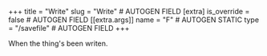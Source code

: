 +++
title = "Write"
slug = "Write" # AUTOGEN FIELD
[extra]
is_override = false # AUTOGEN FIELD
[[extra.args]]
name = "F" # AUTOGEN STATIC
type = "/savefile" # AUTOGEN FIELD
+++

When the thing's been writen.